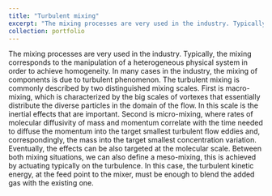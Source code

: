 ```yaml
---
title: "Turbulent mixing"
excerpt: "The mixing processes are very used in the industry. Typically, the mixing corresponds to the manipulation of a heterogeneous physical system in order to achieve homogeneity. In many cases in the industry, the mixing of components is due to turbulent phenomenon. The turbulent mixing is commonly described by two distinguished mixing scales. First is macro-mixing, which is characterized by the big scales of vortexes that essentially distribute the diverse particles in the domain of the flow. In this scale is the inertial effects that are important. Second is micro-mixing, where rates of molecular diffusivity of mass and momentum correlate with the time needed to diffuse the momentum into the target smallest turbulent flow eddies and, correspondingly, the mass into the target smallest concentration variation. Eventually, the effects can be also targeted at the molecular scale. Between both mixing situations, we can also define a meso-mixing, this is achieved by actuating typically on the turbulence. In this case, the turbulent kinetic energy, at the feed point to the mixer, must be enough to blend the added gas with the existing one.<br/><img src='/images/case_mixing.gif'>"
collection: portfolio
---
```


The mixing processes are very used in the industry. Typically, the mixing corresponds to the manipulation of a heterogeneous physical system in order to achieve homogeneity. In many cases in the industry, the mixing of components is due to turbulent phenomenon.
The turbulent mixing is commonly described by two distinguished mixing scales. First is macro-mixing, which is characterized by the big scales of vortexes that essentially distribute the diverse particles in the domain of the flow. In this scale is the inertial effects that are important. Second is micro-mixing, where rates of molecular diffusivity of mass and momentum correlate with the time needed to diffuse the momentum into the target smallest turbulent flow eddies and, correspondingly, the mass into the target smallest concentration variation. Eventually, the effects can be also targeted at the molecular scale. Between both mixing situations, we can also define a meso-mixing, this is achieved by actuating typically on the turbulence. In this case, the turbulent kinetic energy, at the feed point to the mixer, must be enough to blend the added gas with the existing one.
